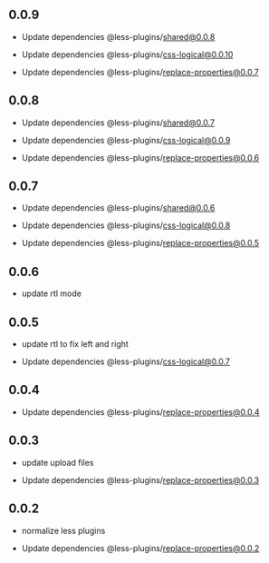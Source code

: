 ## 0.0.9

- Update dependencies @less-plugins/shared@0.0.8

- Update dependencies @less-plugins/css-logical@0.0.10

- Update dependencies @less-plugins/replace-properties@0.0.7

## 0.0.8

- Update dependencies @less-plugins/shared@0.0.7

- Update dependencies @less-plugins/css-logical@0.0.9

- Update dependencies @less-plugins/replace-properties@0.0.6

## 0.0.7

- Update dependencies @less-plugins/shared@0.0.6

- Update dependencies @less-plugins/css-logical@0.0.8

- Update dependencies @less-plugins/replace-properties@0.0.5

## 0.0.6

- update rtl mode

## 0.0.5

- update rtl to fix left and right

- Update dependencies @less-plugins/css-logical@0.0.7

## 0.0.4

- Update dependencies @less-plugins/replace-properties@0.0.4

## 0.0.3

- update upload files

- Update dependencies @less-plugins/replace-properties@0.0.3

## 0.0.2

- normalize less plugins

- Update dependencies @less-plugins/replace-properties@0.0.2

